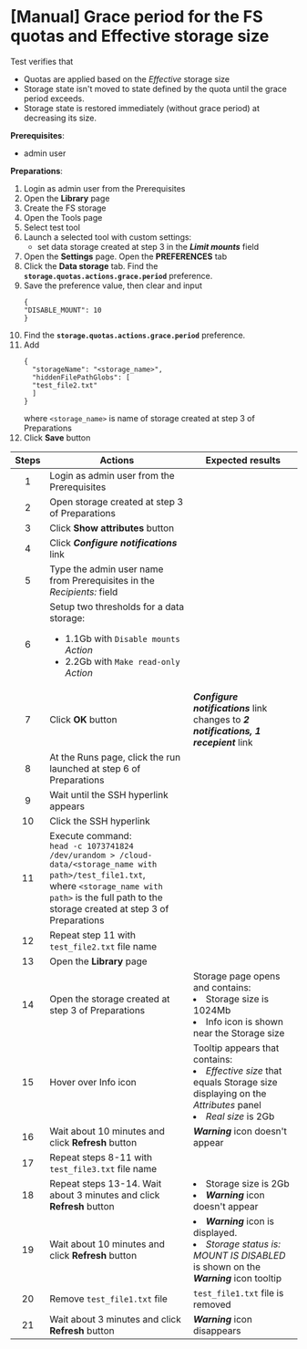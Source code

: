 # [Manual] Grace period for the FS quotas and Effective storage size

Test verifies that
- Quotas are applied based on the *Effective* storage size
- Storage state isn't moved to state defined by the quota until the grace period exceeds.
- Storage state is restored immediately (without grace period) at decreasing its size. 

**Prerequisites**:
- admin user

**Preparations**:
1. Login as admin user from the Prerequisites
2. Open the **Library** page
3. Create the FS storage
4. Open the Tools page 
5. Select test tool
6. Launch a selected tool with custom settings:
    - set data storage created at step 3 in the ***Limit mounts*** field
7. Open the **Settings** page. Open the **PREFERENCES** tab
8. Click the **Data storage** tab. Find the **`storage.quotas.actions.grace.period`** preference.
9. Save the preference value, then clear and input
   ````
   {
   "DISABLE_MOUNT": 10
   }
   ````
10. Find the **`storage.quotas.actions.grace.period`** preference.
11. Add 
    ````
    {
      "storageName": "<storage_name>",
      "hiddenFilePathGlobs": [
      "test_file2.txt"
      ]
    }
    ````
    where `<storage_name>` is name of storage created at step 3 of Preparations
12. Click **Save** button

| Steps | Actions | Expected results |
| :---: | --- | --- |
| 1 | Login as admin user from the Prerequisites | | 
| 2 | Open storage created at step 3 of Preparations | |
| 3 | Click **Show attributes** button | |
| 4 | Click ***Configure notifications*** link | |
| 5 | Type the admin user name from Prerequisites in the *Recipients:* field | |
| 6 | Setup two thresholds for a data storage: <ul><li> 1.1Gb with `Disable mounts` *Action* <li> 2.2Gb with `Make read-only` *Action* | |
| 7 | Click **OK** button | ***Configure notifications*** link changes to ***2 notifications, 1 recepient*** link |
| 8 | At the Runs page, click the run launched at step 6 of Preparations | |
| 9 | Wait until the SSH hyperlink appears | |
| 10 | Click the SSH hyperlink | |
| 11 | Execute command: <br> `head -c 1073741824 /dev/urandom > /cloud-data/<storage_name with path>/test_file1.txt`, <br>where `<storage_name with path>` is the full path to the storage created at step 3 of Preparations | |
| 12 | Repeat step 11 with `test_file2.txt` file name | |
| 13 | Open the **Library** page | |
| 14 | Open the storage created at step 3 of Preparations | Storage page opens and contains: <li> Storage size is 1024Mb <li> Info icon is shown near the Storage size |
| 15 | Hover over Info icon | Tooltip appears that contains: <li> *Effective size* that equals Storage size displaying on the *Attributes* panel <li> *Real size* is 2Gb |
| 16 | Wait  about 10 minutes and click **Refresh** button | ***Warning*** icon doesn't appear |
| 17 | Repeat steps 8-11 with `test_file3.txt` file name | |
| 18 |  Repeat steps 13-14. Wait about 3 minutes and click **Refresh** button | <li> Storage size is 2Gb <li> ***Warning*** icon doesn't appear |
| 19 | Wait  about 10 minutes and click **Refresh** button | <li> ***Warning*** icon is displayed. <li> *Storage status is: MOUNT IS DISABLED* is shown on the ***Warning*** icon tooltip |
| 20 | Remove `test_file1.txt` file | `test_file1.txt` file is removed |
| 21 | Wait about 3 minutes and click **Refresh** button | ***Warning*** icon disappears |
